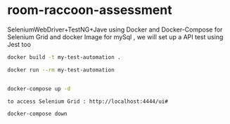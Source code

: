 # room-raccoon-assessment
SeleniumWebDriver+TestNG+Jave using Docker and Docker-Compose for Selenium Grid and docker Image for  mySql , we will set up a API test using Jest too



```bash
docker build -t my-test-automation .

docker run --rm my-test-automation


docker-compose up -d

to access Selenium Grid : http://localhost:4444/ui#

docker-compose down


